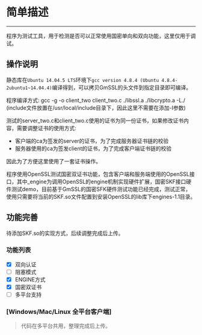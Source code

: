 # 简单描述

------

程序为测试工具，用于检测是否可以正常使用国密单向和双向功能，这里仅用于调试。

## 操作说明

静态库在`Ubuntu 14.04.5 LTS`环境下`gcc version 4.8.4 (Ubuntu 4.8.4-2ubuntu1~14.04.4)`编译得到，可以拷贝GmSSL的头文件到指定目录即可编译。

程序编译方式: gcc -g -o client_two client_two.c ./libssl.a ./libcrypto.a -L./  (include文件放置在/usr/local/include目录下，因此这里不需要在添加-I参数)

测试的server_two.c和client_two.c使用的证书为同一份证书，如果修改证书内容，需要调整证书的使用方式:

- 客户端的ca为签发的server的证书，为了完成服务器证书链的校验
- 服务器使用的ca为签发client的证书，为了完成客户端证书链的校验

因此为了方便这里使用了一套证书操作。

程序使用OpenSSL测试国密双证书功能，包含客户端和服务端使用的OpenSSL接口，其中_engine为调用OpenSSL的engine机制实现硬件扩展，国密SKF接口硬件测试demo，目前基于GmSSL的国密SFK硬件测试功能已经完成，测试正常，使用只需要将当前的SKF.so文件配置到安装OpenSSL的lib库下engines-1.1目录。

## 功能完善

待添加SKF.so的实现方式，后续调整完成后上传。

###  功能列表
- [x] 双向认证
- [ ] 阻塞模式
- [x] ENGINE方式
- [x] 国密双证书
- [ ] 多平台支持

### [Windows/Mac/Linux 全平台客户端]

> 代码在多平台共用，整理完成后上传。

